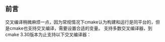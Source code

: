## 前言
交叉编译稍微麻烦一点，因为常规情况下cmake认为构建和运行是同平台的，但是cmake也支持交叉编译，需要设置合适的变量。
支持多数交叉编译器，到cmake 3.30版本为止支持以下交叉编译器：
